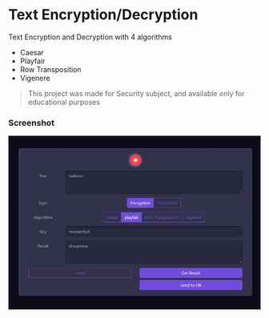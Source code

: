 # Text Encryption/Decryption
Text Encryption and Decryption with 4 algorithms
* Caesar
* Playfair
* Row Transposition
* Vigenere

> This project was made for Security subject, and available only for educational purposes  


### Screenshot
![Screenshot](https://raw.githubusercontent.com/Mhmod-Hsn/encryption-decryption/master/screenshot.jpg)
